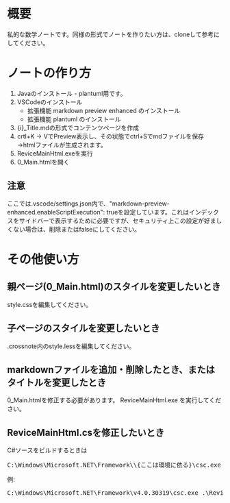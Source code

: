 # 概要

私的な数学ノートです。同様の形式でノートを作りたい方は、cloneして参考にしてください。

# ノートの作り方

1. Javaのインストール - plantuml用です。
1. VSCodeのインストール
    * 拡張機能 markdown preview enhanced のインストール
    * 拡張機能 plantuml のインストール
1. {i}_Title.mdの形式でコンテンツページを作成
1. crtl+K -> VでPreview表示し、その状態でctrl+Sでmdファイルを保存
→htmlファイルが生成されます。
1. ReviceMainHtml.exeを実行
1. 0_Main.htmlを開く

## 注意

ここでは.vscode/settings.json内で、"markdown-preview-enhanced.enableScriptExecution": trueを設定しています。これはインデックスをサイドバーで表示するために必要ですが、セキュリティ上この設定が好ましくない場合は、削除またはfalseにしてください。

# その他使い方

## 親ページ(0_Main.html)のスタイルを変更したいとき

style.cssを編集してください。

## 子ページのスタイルを変更したいとき

.crossnote内のstyle.lessを編集してください。

## markdownファイルを追加・削除したとき、またはタイトルを変更したとき

0_Main.htmlを修正する必要があります。
ReviceMainHtml.exe を実行してください。

## ReviceMainHtml.csを修正したいとき

C#ソースをビルドするときは
<pre>C:\Windows\Microsoft.NET\Framework\\{ここは環境に依る}\csc.exe .\ReviceMainHtml.cs</pre>

例:
<pre>C:\Windows\Microsoft.NET\Framework\v4.0.30319\csc.exe .\ReviceMainHtml.cs</pre>